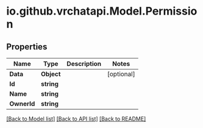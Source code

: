 
# io.github.vrchatapi.Model.Permission

## Properties

Name | Type | Description | Notes
------------ | ------------- | ------------- | -------------
**Data** | **Object** |  | [optional] 
**Id** | **string** |  | 
**Name** | **string** |  | 
**OwnerId** | **string** |  | 

[[Back to Model list]](../README.md#documentation-for-models)
[[Back to API list]](../README.md#documentation-for-api-endpoints)
[[Back to README]](../README.md)

